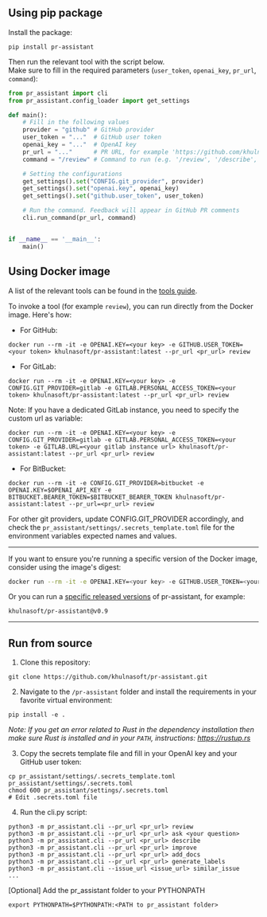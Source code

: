 ## Using pip package

Install the package:

```
pip install pr-assistant
```

Then run the relevant tool with the script below.
<br>
Make sure to fill in the required parameters (`user_token`, `openai_key`, `pr_url`, `command`):

```python
from pr_assistant import cli
from pr_assistant.config_loader import get_settings

def main():
    # Fill in the following values
    provider = "github" # GitHub provider
    user_token = "..."  # GitHub user token
    openai_key = "..."  # OpenAI key
    pr_url = "..."      # PR URL, for example 'https://github.com/khulnasoft/pr-assistant/pull/809'
    command = "/review" # Command to run (e.g. '/review', '/describe', '/ask="What is the purpose of this PR?"', ...)

    # Setting the configurations
    get_settings().set("CONFIG.git_provider", provider)
    get_settings().set("openai.key", openai_key)
    get_settings().set("github.user_token", user_token)

    # Run the command. Feedback will appear in GitHub PR comments
    cli.run_command(pr_url, command)


if __name__ == '__main__':
    main()
```

## Using Docker image

A list of the relevant tools can be found in the [tools guide](../tools/ask.md).

To invoke a tool (for example `review`), you can run directly from the Docker image. Here's how:

- For GitHub:
```
docker run --rm -it -e OPENAI.KEY=<your key> -e GITHUB.USER_TOKEN=<your token> khulnasoft/pr-assistant:latest --pr_url <pr_url> review
```

- For GitLab:
```
docker run --rm -it -e OPENAI.KEY=<your key> -e CONFIG.GIT_PROVIDER=gitlab -e GITLAB.PERSONAL_ACCESS_TOKEN=<your token> khulnasoft/pr-assistant:latest --pr_url <pr_url> review
```

Note: If you have a dedicated GitLab instance, you need to specify the custom url as variable:
```
docker run --rm -it -e OPENAI.KEY=<your key> -e CONFIG.GIT_PROVIDER=gitlab -e GITLAB.PERSONAL_ACCESS_TOKEN=<your token> -e GITLAB.URL=<your gitlab instance url> khulnasoft/pr-assistant:latest --pr_url <pr_url> review
```

- For BitBucket:
```
docker run --rm -it -e CONFIG.GIT_PROVIDER=bitbucket -e OPENAI.KEY=$OPENAI_API_KEY -e BITBUCKET.BEARER_TOKEN=$BITBUCKET_BEARER_TOKEN khulnasoft/pr-assistant:latest --pr_url=<pr_url> review
```

For other git providers, update CONFIG.GIT_PROVIDER accordingly, and check the `pr_assistant/settings/.secrets_template.toml` file for the environment variables expected names and values.

---


If you want to ensure you're running a specific version of the Docker image, consider using the image's digest:
```bash
docker run --rm -it -e OPENAI.KEY=<your key> -e GITHUB.USER_TOKEN=<your token> khulnasoft/pr-assistant@sha256:71b5ee15df59c745d352d84752d01561ba64b6d51327f97d46152f0c58a5f678 --pr_url <pr_url> review
```

Or you can run a [specific released versions](https://github.com/khulnasoft/pr-assistant/blob/main/RELEASE_NOTES.md) of pr-assistant, for example:
```
khulnasoft/pr-assistant@v0.9
```

---

## Run from source

1. Clone this repository:

```
git clone https://github.com/khulnasoft/pr-assistant.git
```

2. Navigate to the `/pr-assistant` folder and install the requirements in your favorite virtual environment:

```
pip install -e .
```

*Note: If you get an error related to Rust in the dependency installation then make sure Rust is installed and in your `PATH`, instructions: https://rustup.rs*

3. Copy the secrets template file and fill in your OpenAI key and your GitHub user token:

```
cp pr_assistant/settings/.secrets_template.toml pr_assistant/settings/.secrets.toml
chmod 600 pr_assistant/settings/.secrets.toml
# Edit .secrets.toml file
```

4. Run the cli.py script:

```
python3 -m pr_assistant.cli --pr_url <pr_url> review
python3 -m pr_assistant.cli --pr_url <pr_url> ask <your question>
python3 -m pr_assistant.cli --pr_url <pr_url> describe
python3 -m pr_assistant.cli --pr_url <pr_url> improve
python3 -m pr_assistant.cli --pr_url <pr_url> add_docs
python3 -m pr_assistant.cli --pr_url <pr_url> generate_labels
python3 -m pr_assistant.cli --issue_url <issue_url> similar_issue
...
```

[Optional] Add the pr_assistant folder to your PYTHONPATH
```
export PYTHONPATH=$PYTHONPATH:<PATH to pr_assistant folder>
```